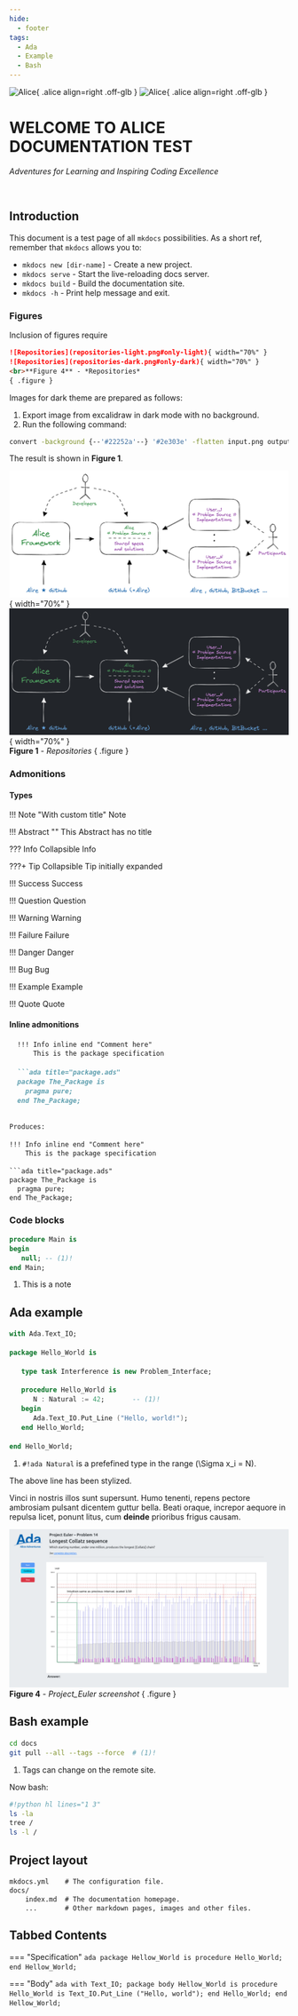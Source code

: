 ```yaml
---
hide:
  - footer
tags:
  - Ada
  - Example
  - Bash
---
```


![Alice](Alice_Adventures-top-right-blue.png#only-light){ .alice align=right .off-glb }
![Alice](Alice_Adventures-top-right-white.png#only-dark){ .alice align=right .off-glb }

# WELCOME TO ALICE DOCUMENTATION TEST
*Adventures for Learning and Inspiring Coding Excellence*

<br>

## Introduction

This document is a test page of all `mkdocs` possibilities. As a short ref,
remember that `mkdocs` allows you to:

* `mkdocs new [dir-name]` - Create a new project.
* `mkdocs serve` - Start the live-reloading docs server.
* `mkdocs build` - Build the documentation site.
* `mkdocs -h` - Print help message and exit.

### Figures

Inclusion of figures require

```markdown
![Repositories](repositories-light.png#only-light){ width="70%" }
![Repositories](repositories-dark.png#only-dark){ width="70%" }
<br>**Figure 4** - *Repositories*
{ .figure }
```

Images for dark theme are prepared as follows:

  1. Export image from excalidraw in dark mode with no background.
  2. Run the following command:

  ```bash
  convert -background {--'#22252a'--} '#2e303e' -flatten input.png output.png
  ```

The result is shown in **Figure 1**.

![Repositories](repositories-light.png#only-light){ width="70%" }
![Repositories](repositories-dark.png#only-dark){ width="70%" }
<br>**Figure 1** - *Repositories*
{ .figure }

### Admonitions

#### Types

!!! Note "With custom title"
    Note

!!! Abstract ""
    This Abstract has no title

??? Info
    Collapsible Info

???+ Tip
    Collapsible Tip initially expanded

!!! Success
    Success

!!! Question
    Question

!!! Warning
    Warning

!!! Failure
    Failure

!!! Danger
    Danger

!!! Bug
    Bug

!!! Example
    Example

!!! Quote
    Quote

#### Inline admonitions

```markdown
  !!! Info inline end "Comment here"
      This is the package specification

  ```ada title="package.ads"
  package The_Package is
    pragma pure;
  end The_Package;

  ```
```

Produces:

!!! Info inline end "Comment here"
    This is the package specification

```ada title="package.ads"
package The_Package is
  pragma pure;
end The_Package;

```

### Code blocks

```ada title="My first program" linenums="1"
procedure Main is
begin
   null; -- (1)!
end Main;
```

1. This is a note

## Ada example

```ada title="Counting to 42" linenums="16"
with Ada.Text_IO;

package Hello_World is

   type task Interference is new Problem_Interface;

   procedure Hello_World is
      N : Natural := 42;       -- (1)!
   begin
      Ada.Text_IO.Put_Line ("Hello, world!");
   end Hello_World;

end Hello_World;
```

1. `#!ada Natural` is a prefefined type in the range \(\Sigma x_i = N\).

The above line has been stylized.


Vinci in nostris illos sunt supersunt. Humo tenenti, repens pectore ambrosiam
pulsant dicentem guttur bella. Beati oraque, increpor aequore in repulsa licet,
ponunt litus, cum **deinde** prioribus frigus causam.


![Project_Euler-screenshot](Project_Euler-screenshot-01.png)
<br>**Figure 4** - *Project_Euler screenshot*
{ .figure }



## Bash example

```bash title="git clone"
cd docs
git pull --all --tags --force  # (1)!
```

1. Tags can change on the remote site.

Now bash:

```sh
#!python hl lines="1 3"
ls -la
tree /
ls -l /
```

## Project layout

    mkdocs.yml    # The configuration file.
    docs/
        index.md  # The documentation homepage.
        ...       # Other markdown pages, images and other files.

## Tabbed Contents

=== "Specification"
    ```ada
    package Hellow_World is
       procedure Hello_World;
    end Hellow_World;
    ```

=== "Body"
    ```ada
    with Text_IO;
    package body Hellow_World is
       procedure Hello_World is
          Text_IO.Put_Line ("Hello, world");
       end Hello_World;
    end Hellow_World;
    ```
